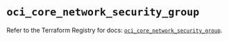 # `oci_core_network_security_group`

Refer to the Terraform Registry for docs: [`oci_core_network_security_group`](https://registry.terraform.io/providers/oracle/oci/6.18.0/docs/resources/core_network_security_group).
